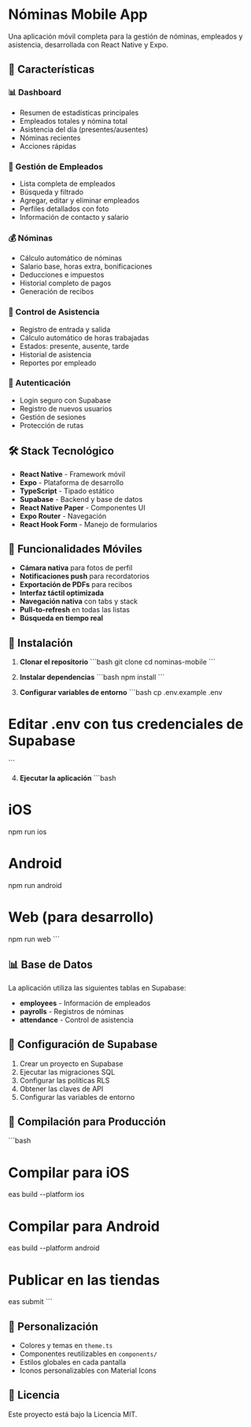 # Nóminas Mobile App

Una aplicación móvil completa para la gestión de nóminas, empleados y asistencia, desarrollada con React Native y Expo.

## 🚀 Características

### 📊 Dashboard
- Resumen de estadísticas principales
- Empleados totales y nómina total
- Asistencia del día (presentes/ausentes)
- Nóminas recientes
- Acciones rápidas

### 👥 Gestión de Empleados
- Lista completa de empleados
- Búsqueda y filtrado
- Agregar, editar y eliminar empleados
- Perfiles detallados con foto
- Información de contacto y salario

### 💰 Nóminas
- Cálculo automático de nóminas
- Salario base, horas extra, bonificaciones
- Deducciones e impuestos
- Historial completo de pagos
- Generación de recibos

### 📅 Control de Asistencia
- Registro de entrada y salida
- Cálculo automático de horas trabajadas
- Estados: presente, ausente, tarde
- Historial de asistencia
- Reportes por empleado

### 🔐 Autenticación
- Login seguro con Supabase
- Registro de nuevos usuarios
- Gestión de sesiones
- Protección de rutas

## 🛠️ Stack Tecnológico

- **React Native** - Framework móvil
- **Expo** - Plataforma de desarrollo
- **TypeScript** - Tipado estático
- **Supabase** - Backend y base de datos
- **React Native Paper** - Componentes UI
- **Expo Router** - Navegación
- **React Hook Form** - Manejo de formularios

## 📱 Funcionalidades Móviles

- **Cámara nativa** para fotos de perfil
- **Notificaciones push** para recordatorios
- **Exportación de PDFs** para recibos
- **Interfaz táctil optimizada**
- **Navegación nativa** con tabs y stack
- **Pull-to-refresh** en todas las listas
- **Búsqueda en tiempo real**

## 🚀 Instalación

1. **Clonar el repositorio**
\`\`\`bash
git clone <repository-url>
cd nominas-mobile
\`\`\`

2. **Instalar dependencias**
\`\`\`bash
npm install
\`\`\`

3. **Configurar variables de entorno**
\`\`\`bash
cp .env.example .env
# Editar .env con tus credenciales de Supabase
\`\`\`

4. **Ejecutar la aplicación**
\`\`\`bash
# iOS
npm run ios

# Android
npm run android

# Web (para desarrollo)
npm run web
\`\`\`

## 📊 Base de Datos

La aplicación utiliza las siguientes tablas en Supabase:

- **employees** - Información de empleados
- **payrolls** - Registros de nóminas
- **attendance** - Control de asistencia

## 🔧 Configuración de Supabase

1. Crear un proyecto en Supabase
2. Ejecutar las migraciones SQL
3. Configurar las políticas RLS
4. Obtener las claves de API
5. Configurar las variables de entorno

## 📱 Compilación para Producción

\`\`\`bash
# Compilar para iOS
eas build --platform ios

# Compilar para Android
eas build --platform android

# Publicar en las tiendas
eas submit
\`\`\`

## 🎨 Personalización

- Colores y temas en `theme.ts`
- Componentes reutilizables en `components/`
- Estilos globales en cada pantalla
- Iconos personalizables con Material Icons

## 📄 Licencia

Este proyecto está bajo la Licencia MIT.
